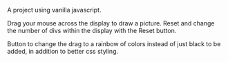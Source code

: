 A project using vanilla javascript.

Drag your mouse across the display to draw a picture. Reset and change the number of divs within the display with the Reset button.

Button to change the drag to a rainbow of colors instead of just black to be added, in addition to better css styling.
